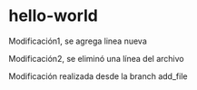 # hello-world

Modificación1, se agrega linea nueva

Modificación2, se eliminó una línea del archivo

Modificación realizada desde la branch add_file
